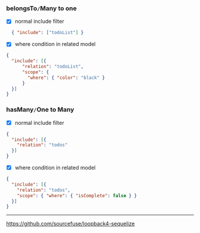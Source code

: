 
### belongsTo`/`Many to one

- [x] normal include filter
```json
  { "include": ["todoList"] }
```
- [x] where condition in related model
```json
{
  "include": [{
      "relation": "todoList",
      "scope": {
        "where": { "color": "black" }
      }
  }]
}
```

### hasMany`/`One to Many

- [x] normal include filter
```json
{
  "include": [{
    "relation": "todos"
  }]
}
```

- [x] where condition in related model
```json
{
  "include": [{
    "relation": "todos",
    "scope": { "where": { "isComplete": false } }
  }]
}
```

---
https://github.com/sourcefuse/loopback4-sequelize
